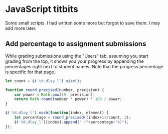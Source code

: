 # JavaScript titbits

Some small scripts. I had written some more but forgot to save them. I may add more later.

## Add percentage to assignment submissions

While grading submissions using the "Users" tab, assuming you start grading from the top, it shows you your progress by appending the percentages right next to student names. Note that the progress percentage is specific for that page.

```JavaScript
let count = $('td.dlay_l').size();

function round_precised(number, precision) {
	var power = Math.pow(10, precision);
	return Math.round(number * power) * 100 / power;
}

$('td.dlay_l').each(function(index, element) {
	let percentage = round_precised((index+1)/count, 3);
	$('td.dlay_l')[index].append(" ("+percentage+"%)");
});
```